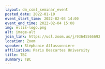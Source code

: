 ```yaml
---
layout: dm_csml_seminar_event
posted_date: 2022-01-10
event_start_time: 2022-02-04 14:00
event_end_time: 2022-02-04 15:00
img: ellis-logo.png
alt: image-alt
join_link: https://ucl.zoom.us/j/93645566692
location: Zoom
speaker: Stéphanie Allassonnière
affiliation: Paris Descartes University
title: TBC
summary: TBC
---
```

